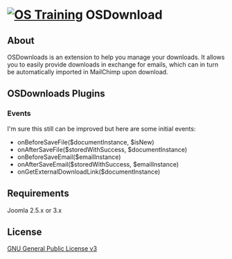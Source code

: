 [![OS Training](http://www.ostraining.com/templates/ostraining/images/logo.png)](http://www.ostraining.com)
OSDownload
============

## About

OSDownloads is an extension to help you manage your downloads. It allows you to easily provide downloads in exchange for emails, which can in turn be automatically imported in MailChimp upon download.

## OSDownloads Plugins

### Events

I'm sure this still can be improved but here are some initial events:

* onBeforeSaveFile($documentInstance, $isNew)
* onAfterSaveFile($storedWithSuccess, $documentInstance)
* onBeforeSaveEmail($emailInstance)
* onAfterSaveEmail($storedWithSuccess, $emailInstance)
* onGetExternalDownloadLink($documentInstance)

## Requirements

Joomla 2.5.x or 3.x

## License

[GNU General Public License v3](http://www.gnu.org/copyleft/gpl.html)
